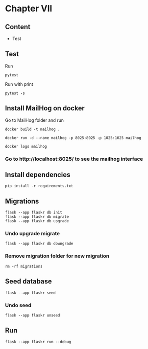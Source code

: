 # Chapter VII

## Content
- Test

## Test
Run
```
pytest
```
Run with print
```
pytest -s
```

## Install MailHog on docker
Go to MailHog folder and run
```
docker build -t mailhog .
```
```
docker run -d --name mailhog -p 8025:8025 -p 1025:1025 mailhog
```
```
docker logs mailhog
```
### Go to http://localhost:8025/ to see the mailhog interface

## Install dependencies
```
pip install -r requirements.txt
```

## Migrations
```
flask --app flaskr db init
flask --app flaskr db migrate
flask --app flaskr db upgrade
```
### Undo upgrade migrate
```
flask --app flaskr db downgrade
```
### Remove migration folder for new migration
```
rm -rf migrations
```
## Seed database
```
flask --app flaskr seed
```
### Undo seed
```
flask --app flaskr unseed
```

## Run
```
flask --app flaskr run --debug
```


